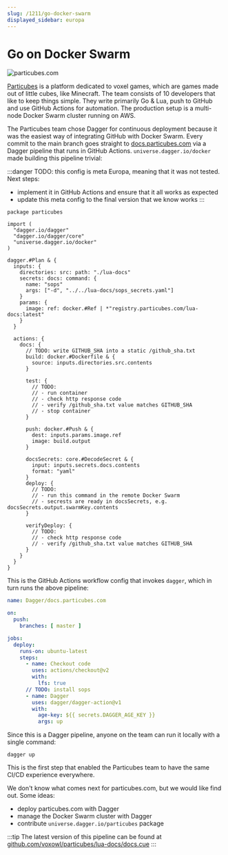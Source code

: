 ```yaml
---
slug: /1211/go-docker-swarm
displayed_sidebar: europa
---
```


# Go on Docker Swarm

![particubes.com](/img/use-cases/particubes.com.png)

[Particubes](https://particubes.com) is a platform dedicated to voxel games, which are games made out of little cubes, like Minecraft.
The team consists of 10 developers that like to keep things simple.
They write primarily Go & Lua, push to GitHub and use GitHub Actions for automation.
The production setup is a multi-node Docker Swarm cluster running on AWS.

The Particubes team chose Dagger for continuous deployment because it was the easiest way of integrating GitHub with Docker Swarm.
Every commit to the main branch goes straight to [docs.particubes.com](https://docs.particubes.com) via a Dagger pipeline that runs in GitHub Actions.
`universe.dagger.io/docker` made building this pipeline trivial:

:::danger
TODO: this config is meta Europa, meaning that it was not tested. Next steps:

- implement it in GitHub Actions and ensure that it all works as expected
- update this meta config to the final version that we know works
:::

```cue
package particubes

import (
  "dagger.io/dagger"
  "dagger.io/dagger/core"
  "universe.dagger.io/docker"
)

dagger.#Plan & {
  inputs: {
    directories: src: path: "./lua-docs"
    secrets: docs: command: {
      name: "sops"
      args: ["-d", "../../lua-docs/sops_secrets.yaml"]
    }
    params: {
      image: ref: docker.#Ref | *"registry.particubes.com/lua-docs:latest"
    }
  }

  actions: {
    docs: {
      // TODO: write GITHUB_SHA into a static /github_sha.txt
      build: docker.#Dockerfile & {
        source: inputs.directories.src.contents
      }

      test: {
        // TODO:
        // - run container
        // - check http response code
        // - verify /github_sha.txt value matches GITHUB_SHA
        // - stop container
      }

      push: docker.#Push & {
        dest: inputs.params.image.ref
        image: build.output
      }

      docsSecrets: core.#DecodeSecret & {
        input: inputs.secrets.docs.contents
        format: "yaml"
      }
      deploy: {
        // TODO:
        // - run this command in the remote Docker Swarm
        // - secrests are ready in docsSecrets, e.g. docsSecrets.output.swarmKey.contents
      }

      verifyDeploy: {
        // TODO:
        // - check http response code
        // - verify /github_sha.txt value matches GITHUB_SHA
      }
    }
  }
}
```

This is the GitHub Actions workflow config that invokes `dagger`, which in turn runs the above pipeline:

```yaml
name: Dagger/docs.particubes.com

on:
  push:
    branches: [ master ]

jobs:
  deploy:
    runs-on: ubuntu-latest
    steps:
      - name: Checkout code
        uses: actions/checkout@v2
        with:
          lfs: true
      // TODO: install sops
      - name: Dagger
        uses: dagger/dagger-action@v1
        with:
          age-key: ${{ secrets.DAGGER_AGE_KEY }}
          args: up
```

Since this is a Dagger pipeline, anyone on the team can run it locally with a single command:

```console
dagger up
```

This is the first step that enabled the Particubes team to have the same CI/CD experience everywhere.

We don't know what comes next for particubes.com, but we would like find out. Some ideas:

- deploy particubes.com with Dagger
- manage the Docker Swarm cluster with Dagger
- contribute `universe.dagger.io/particubes` package

:::tip
The latest version of this pipeline can be found at [github.com/voxowl/particubes/lua-docs/docs.cue](https://github.com/voxowl/particubes/blob/b698777465c02462296de37087dd3c341c29df92/lua-docs/docs.cue)
:::
